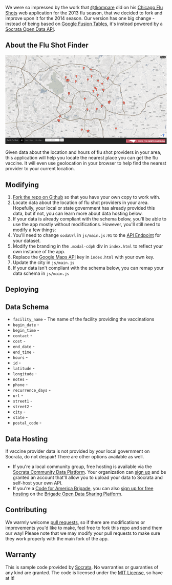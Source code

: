 We were so impressed by the work that [@tkompare](https://github.com/tkompare) did on his [Chicago Flu Shots](https://github.com/tkompare/flushots2013) web application for the 2013 flu season, that we decided to fork and improve upon it for the 2014 season. Our version has one big change - instead of being based on [Google Fusion Tables](https://tables.google.com/), it's instead powered by a [Socrata Open Data API](http://dev.socrata.com).

## About the Flu Shot Finder

![Flu Shot Finder](screenshot.png)

Given data about the location and hours of flu shot providers in your area, this application will help you locate the nearest place you can get the flu vaccine. It will even use geolocation in your browser to help find the nearest provider to your current location.

## Modifying 

1. [Fork the repo on Github](https://github.com/socrata/flushots/fork) so that you have your own copy to work with.
2. Locate data about the location of flu shot providers in your area. Hopefully, your local or state government has already provided this data, but if not, you can learn more about data hosting below.
3. If your data is already compliant with the schema below, you'll be able to use the app mostly without modifications. However, you'll still need to modify a few things:
  1. You'll need to change `sodaUrl` in `js/main.js:91` to the [API Endpoint](http://dev.socrata.com/docs/endpoints.html) for your dataset.
  2. Modify the branding in the `.modal-cdph` div in `index.html` to reflect your own instance of the app.
  3. Replace the [Google Maps API](https://developers.google.com/maps/) key in `index.html` with your own key.
  4. Update the city in `js/main.js`
4. If your data isn't compliant with the schema below, you can remap your data schema in `js/main.js`

## Deploying

## Data Schema

- `facility_name` - The name of the facility providing the vaccinations
- `begin_date` -
- `begin_time` -
- `contact` -
- `cost` -
- `end_date` -
- `end_time` -
- `hours` -
- `id` -
- `latitude` -
- `longitude` -
- `notes` -
- `phone` -
- `recurrence_days` -
- `url` -
- `street1` -
- `street2` -
- `city` -
- `state` -
- `postal_code` -

## Data Hosting

If vaccine provider data is not provided by your local government on Socrata, do not despair! There are other options available as well.

- If you're a local community group, free hosting is available via the [Socrata Community Data Platform](https://communities.socrata.com/). Your organization can [sign up](http://hackathon-in-a-box.org/open-data-apis/community-groups.html) and be granted an account that'll allow you to upload your data to Socrata and self-host your own API.
- If you're a [Code for America Brigade](http://www.codeforamerica.org/brigade/), you can also [sign up for free hosting](https://brigades.opendatanetwork.com/learn-more) on the [Brigade Open Data Sharing Platform](https://brigades.opendatanetwork.com/).

## Contributing

We warmly welcome [pull requests](https://help.github.com/articles/using-pull-requests/), so if there are modifications or improvements you'd like to make, feel free to fork this repo and send them our way! Please note that we may modify your pull requests to make sure they work properly with the main fork of the app.

## Warranty

This is sample code provided by [Socrata](http://www.socrata.com). No warranties or guaranties of any kind are granted. The code is licensed under the [MIT License](LICENSE.TXT), so have at it!

